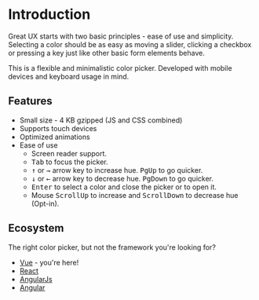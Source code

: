 # Introduction

Great UX starts with two basic principles - ease of use and simplicity. Selecting a color should be as easy as moving a slider, clicking a checkbox or pressing a key just like other basic form elements behave.

This is a flexible and minimalistic color picker. Developed with mobile devices and keyboard usage in mind.

## Features

* Small size - 4 KB gzipped (JS and CSS combined)
* Supports touch devices
* Optimized animations
* Ease of use
    * Screen reader support.
    * <kbd>Tab</kbd> to focus the picker.
    * <kbd>↑</kbd> or <kbd>→</kbd> arrow key to increase hue. <kbd>PgUp</kbd> to go quicker.
    * <kbd>↓</kbd> or <kbd>←</kbd> arrow key to decrease hue. <kbd>PgDown</kbd> to go quicker.
    * <kbd>Enter</kbd> to select a color and close the picker or to open it.
    * Mouse <kbd>ScrollUp</kbd> to increase and <kbd>ScrollDown</kbd> to decrease hue (Opt-in).

## Ecosystem

The right color picker, but not the framework you're looking for?
* [Vue](https://github.com/radial-color-picker/vue-color-picker) - you're here!
* [React](https://github.com/radial-color-picker/react-color-picker)
* [AngularJs](https://github.com/talamaska/angular-radial-color-picker)
* [Angular](https://github.com/radial-color-picker/angular-color-picker)
